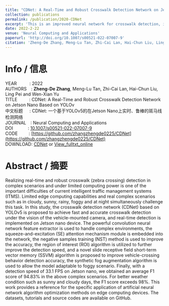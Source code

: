 ```yaml
---
title: "CDNet: A Real-Time and Robust Crosswalk Detection Network on Jetson Nano Based on YOLOv5"
collection: publications
permalink: /publication/2020-CDNet
excerpt: 'This is an improved neural network for crosswalk detection, including datasets.'
date: 2022-2-22
venue: 'Neural Computing and Applications'
paperurl: 'http://doi.org/10.1007/s00521-022-07007-9'
citation: 'Zheng-De Zhang, Meng-Lu Tan, Zhi-Cai Lan, Hai-Chun Liu, Ling Pei and Wen-Xian Yu. CDNet: A Real-Time and Robust Crosswalk Detection Network on Jetson Nano Based on YOLOv5 [J]. <j>Neural Computing and Applications</i>, 2020, 1(1):1-1.'
---
```


# Info / 信息
YEAR&ensp;&ensp;&ensp;&ensp;&ensp;&thinsp;&thinsp;:
2022
<br>AUTHORS&ensp;&ensp;: 
**Zheng-De Zhang**, Meng-Lu Tan, Zhi-Cai Lan, Hai-Chun Liu, Ling Pei and Wen-Xian Yu
<br>TITLE&ensp;&ensp;&ensp;&ensp;&ensp;&thinsp;: 
CDNet: A Real-Time and Robust Crosswalk Detection Network on Jetson Nano Based on YOLOv
<br>中文标题&ensp;&ensp;&ensp;: 
CDNet: 一个基于YOLOv5的在Jetson Nano上实时、鲁棒的斑马线检测网络
<br>JOURNAL&ensp;&ensp;: 
Neural Computing and Applications
<br>DOI&ensp;&ensp;&ensp;&ensp;&ensp;&ensp;&thinsp;&thinsp;: 
[10.1007/s00521-022-07007-9](https://doi.org/10.1007/s00521-022-07007-9)
<br>CODE&ensp;&ensp;&ensp;&ensp;&ensp;: 
[https://github.com/zhangzhengde0225/CDNet](https://github.com/zhangzhengde0225/CDNet)
<br>DOWNLOAD: 
[CDNet](https://doi.org/10.1007/s00521-022-07007-9) or [View_fulltxt_online](https://rdcu.be/cHuc8)

# Abstract / 摘要
Realizing real-time and robust crosswalk (zebra crossing) detection in complex scenarios and under limited computing power is one of the important difficulties of current intelligent traffic management systems (ITMS). Limited edge computing capabilities and real complex scenarios such as in cloudy, sunny, rainy, foggy and at night simultaneously challenge this task. In this study, the crosswalk detection network (CDNet) based on YOLOv5 is proposed to achieve fast and accurate crosswalk detection under the vision of the vehicle-mounted camera, and real-time detection is implemented on Jetson nano device. The powerful convolution neural network feature extractor is used to handle complex environments, the squeeze-and-excitation (SE) attention mechanism module is embedded into the network, the negative samples training (NST) method is used to improve the accuracy, the region of interest (ROI) algorithm is utilized to further improve the detection speed, and a novel slide receptive field short-term vector memory (SSVM) algorithm is proposed to improve vehicle-crossing behavior detection accuracy, the synthetic fog augmentation algorithm is used to allow the model adaptable to foggy scenario. Finally, with a detection speed of 33.1 FPS on Jetson nano, we obtained an average F1 score of 94.83% in the above complex scenarios. For better weather condition such as sunny and cloudy days, the F1 score exceeds 98%. This work provides a reference for the specific application of artificial neural network algorithm optimization methods on edge computing devices. The datasets, tutorials and source codes are available on GitHub.


